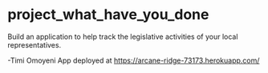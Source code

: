 # project_what_have_you_done
Build an application to help track the legislative activities of your local representatives.

-Timi Omoyeni
App deployed at https://arcane-ridge-73173.herokuapp.com/